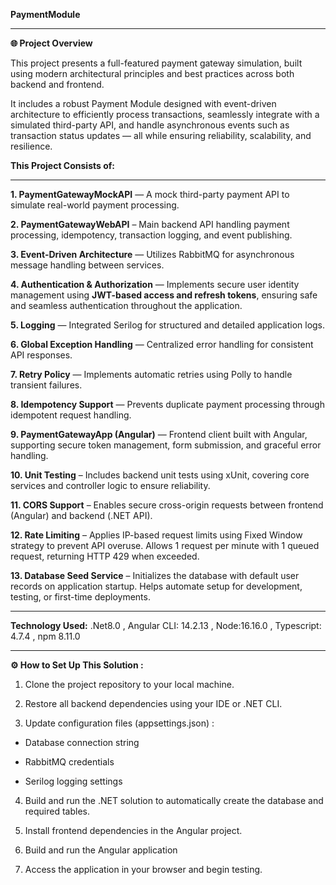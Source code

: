 **PaymentModule**
****
**🌐 Project Overview**

This project presents a full-featured payment gateway simulation, built using modern architectural principles and best practices across both backend and frontend.

It includes a robust Payment Module designed with event-driven architecture to efficiently process transactions, seamlessly integrate with a simulated third-party API, and handle asynchronous events such as transaction status updates — all while ensuring reliability, scalability, and resilience.

**This Project Consists of:**
** **
**1. PaymentGatewayMockAPI** — A mock third-party payment API to simulate real-world payment processing.

**2. PaymentGatewayWebAPI** – Main backend API handling payment processing, idempotency, transaction logging, and event publishing.

**3. Event-Driven Architecture** — Utilizes RabbitMQ for asynchronous message handling between services.

**4. Authentication & Authorization** — Implements secure user identity management using **JWT-based access and refresh tokens**, ensuring safe and seamless authentication throughout the application.

**5. Logging** — Integrated Serilog for structured and detailed application logs.

**6. Global Exception Handling** — Centralized error handling for consistent API responses.

**7. Retry Policy** — Implements automatic retries using Polly to handle transient failures.

**8. Idempotency Support** — Prevents duplicate payment processing through idempotent request handling.

**9. PaymentGatewayApp (Angular)** — Frontend client built with Angular, supporting secure token management, form submission, and graceful error handling.

**10. Unit Testing** – Includes backend unit tests using xUnit, covering core services and controller logic to ensure reliability.

**11. CORS Support** – Enables secure cross-origin requests between frontend (Angular) and backend (.NET API).

**12. Rate Limiting** – Applies IP-based request limits using Fixed Window strategy to prevent API overuse. Allows 1 request per minute with 1 queued request, returning HTTP 429 when exceeded.

**13. Database Seed Service** – Initializes the database with default user records on application startup. Helps automate setup for development, testing, or first-time deployments.

****
**Technology Used:**
.Net8.0
, Angular CLI: 14.2.13
, Node:16.16.0
, Typescript: 4.7.4
, npm 8.11.0 

****
**⚙️ How to Set Up This Solution :**

1. Clone the project repository to your local machine.

2. Restore all backend dependencies using your IDE or .NET CLI.

3. Update configuration files (appsettings.json) :

 - Database connection string

 - RabbitMQ credentials

 - Serilog logging settings

4. Build and run the .NET solution to automatically create the database and required tables.

5. Install frontend dependencies in the Angular project.

6. Build and run the Angular application 

7. Access the application in your browser and begin testing.
